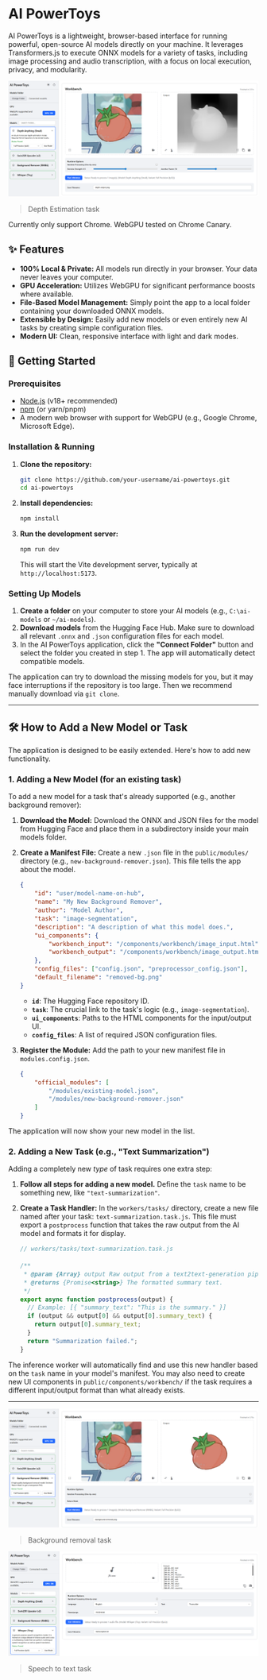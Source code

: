 # AI PowerToys

AI PowerToys is a lightweight, browser-based interface for running powerful, open-source AI models directly on your machine. It leverages Transformers.js to execute ONNX models for a variety of tasks, including image processing and audio transcription, with a focus on local execution, privacy, and modularity.

![alt text](assets/ui_depth.png)

> Depth Estimation task

Currently only support Chrome. WebGPU tested on Chrome Canary.

## ✨ Features

- **100% Local & Private:** All models run directly in your browser. Your data never leaves your computer.
- **GPU Acceleration:** Utilizes WebGPU for significant performance boosts where available.
- **File-Based Model Management:** Simply point the app to a local folder containing your downloaded ONNX models.
- **Extensible by Design:** Easily add new models or even entirely new AI tasks by creating simple configuration files.
- **Modern UI:** Clean, responsive interface with light and dark modes.

## 🚀 Getting Started

### Prerequisites

- [Node.js](https://nodejs.org/) (v18+ recommended)
- [npm](https://www.npmjs.com/) (or yarn/pnpm)
- A modern web browser with support for WebGPU (e.g., Google Chrome, Microsoft Edge).

### Installation & Running

1. **Clone the repository:**

    ```bash
    git clone https://github.com/your-username/ai-powertoys.git
    cd ai-powertoys
    ```

2. **Install dependencies:**

    ```bash
    npm install
    ```

3. **Run the development server:**

    ```bash
    npm run dev
    ```

    This will start the Vite development server, typically at `http://localhost:5173`.

### Setting Up Models

1. **Create a folder** on your computer to store your AI models (e.g., `C:\ai-models` or `~/ai-models`).
2. **Download models** from the Hugging Face Hub. Make sure to download all relevant `.onnx` and `.json` configuration files for each model.
3. In the AI PowerToys application, click the **"Connect Folder"** button and select the folder you created in step 1. The app will automatically detect compatible models.

The application can try to download the missing models for you, but it may face interruptions if the repository is too large. Then we recommend manually download via `git clone`.

---

## 🛠️ How to Add a New Model or Task

The application is designed to be easily extended. Here's how to add new functionality.

### 1. Adding a New Model (for an existing task)

To add a new model for a task that's already supported (e.g., another background remover):

1. **Download the Model:** Download the ONNX and JSON files for the model from Hugging Face and place them in a subdirectory inside your main models folder.

2. **Create a Manifest File:** Create a new `.json` file in the `public/modules/` directory (e.g., `new-background-remover.json`). This file tells the app about the model.

    ```json
    {
        "id": "user/model-name-on-hub",
        "name": "My New Background Remover",
        "author": "Model Author",
        "task": "image-segmentation",
        "description": "A description of what this model does.",
        "ui_components": {
            "workbench_input": "/components/workbench/image_input.html",
            "workbench_output": "/components/workbench/image_output.html"
        },
        "config_files": ["config.json", "preprocessor_config.json"],
        "default_filename": "removed-bg.png"
    }
    ```

    - **`id`**: The Hugging Face repository ID.
    - **`task`**: The crucial link to the task's logic (e.g., `image-segmentation`).
    - **`ui_components`**: Paths to the HTML components for the input/output UI.
    - **`config_files`**: A list of required JSON configuration files.

3. **Register the Module:** Add the path to your new manifest file in `modules.config.json`.

    ```json
    {
        "official_modules": [
            "/modules/existing-model.json",
            "/modules/new-background-remover.json"
        ]
    }
    ```

The application will now show your new model in the list.

### 2. Adding a New Task (e.g., "Text Summarization")

Adding a completely new *type* of task requires one extra step:

1. **Follow all steps for adding a new model.** Define the `task` name to be something new, like `"text-summarization"`.

2. **Create a Task Handler:** In the `workers/tasks/` directory, create a new file named after your task: `text-summarization.task.js`. This file must export a `postprocess` function that takes the raw output from the AI model and formats it for display.

    ```javascript
    // workers/tasks/text-summarization.task.js

    /**
     * @param {Array} output Raw output from a text2text-generation pipeline.
     * @returns {Promise<string>} The formatted summary text.
     */
    export async function postprocess(output) {
      // Example: [{ "summary_text": "This is the summary." }]
      if (output && output[0] && output[0].summary_text) {
        return output[0].summary_text;
      }
      return "Summarization failed.";
    }
    ```

The inference worker will automatically find and use this new handler based on the `task` name in your model's manifest. You may also need to create new UI components in `public/components/workbench/` if the task requires a different input/output format than what already exists.

---

![alt text](assets/ui_matte.png)

> Background removal task

![alt text](assets/ui_asr.png)

> Speech to text task